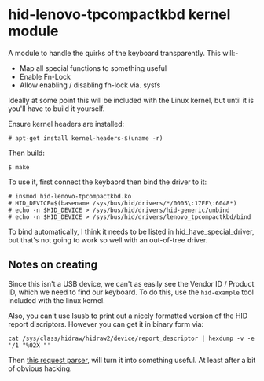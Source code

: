 hid-lenovo-tpcompactkbd kernel module
=====================================

A module to handle the quirks of the keyboard transparently. This will:-

* Map all special functions to something useful
* Enable Fn-Lock
* Allow enabling / disabling fn-lock via. sysfs

Ideally at some point this will be included with the Linux kernel, but until it
is you'll have to build it yourself.

Ensure kernel headers are installed:

    # apt-get install kernel-headers-$(uname -r)

Then build:

    $ make


To use it, first connect the keybaord then bind the driver to it:

    # insmod hid-lenovo-tpcompactkbd.ko
    # HID_DEVICE=$(basename /sys/bus/hid/drivers/*/0005\:17EF\:6048*)
    # echo -n $HID_DEVICE > /sys/bus/hid/drivers/hid-generic/unbind
    # echo -n $HID_DEVICE > /sys/bus/hid/drivers/lenovo_tpcompactkbd/bind

To bind automatically, I think it needs to be listed in hid_have_special_driver,
but that's not going to work so well with an out-of-tree driver.

Notes on creating
-----------------

Since this isn't a USB device, we can't as easily see the Vendor ID / Product
ID, which we need to find our keyboard. To do this, use the ``hid-example``
tool included with the linux kernel.

Also, you can't use lsusb to print out a nicely formatted version of the HID
report discriptors. However you can get it in binary form via:

    cat /sys/class/hidraw/hidraw2/device/report_descriptor | hexdump -v -e '/1 "%02X "'

Then [this request parser](http://www.frank-zhao.com/usb_desc_req_parser), will
turn it into something useful. At least after a bit of obvious hacking.
